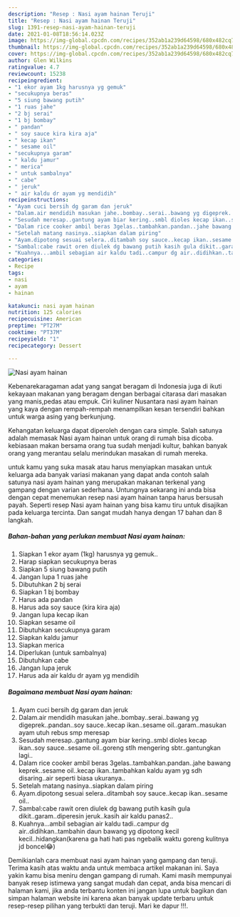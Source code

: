 ```yaml
---
description: "Resep : Nasi ayam hainan Teruji"
title: "Resep : Nasi ayam hainan Teruji"
slug: 1391-resep-nasi-ayam-hainan-teruji
date: 2021-01-08T18:56:14.023Z
image: https://img-global.cpcdn.com/recipes/352ab1a239d64598/680x482cq70/nasi-ayam-hainan-foto-resep-utama.jpg
thumbnail: https://img-global.cpcdn.com/recipes/352ab1a239d64598/680x482cq70/nasi-ayam-hainan-foto-resep-utama.jpg
cover: https://img-global.cpcdn.com/recipes/352ab1a239d64598/680x482cq70/nasi-ayam-hainan-foto-resep-utama.jpg
author: Glen Wilkins
ratingvalue: 4.7
reviewcount: 15238
recipeingredient:
- "1 ekor ayam 1kg harusnya yg gemuk"
- "secukupnya beras"
- "5 siung bawang putih"
- "1 ruas jahe"
- "2 bj serai"
- "1 bj bombay"
- " pandan"
- " soy sauce kira kira aja"
- " kecap ikan"
- " sesame oil"
- "secukupnya garam"
- " kaldu jamur"
- " merica"
- " untuk sambalnya"
- " cabe"
- " jeruk"
- " air kaldu dr ayam yg mendidih"
recipeinstructions:
- "Ayam cuci bersih dg garam dan jeruk"
- "Dalam.air mendidih masukan jahe..bombay..serai..bawang yg digeprek..pandan..soy sauce..kecap ikan..sesame oil..garam..masukan ayam utuh rebus smp meresap"
- "Sesudah meresap..gantung ayam biar kering..smbl dioles kecap ikan..soy sauce..sesame oil..goreng stlh mengering sbtr..gantungkan lagi.."
- "Dalam rice cooker ambil beras 3gelas..tambahkan.pandan..jahe bawang keprek..sesame oil..kecap ikan..tambahkan kaldu ayam yg sdh disaring..air seperti biasa ukuranya.."
- "Setelah matang nasinya..siapkan dalam piring"
- "Ayam.dipotong sesuai selera..ditambah soy sauce..kecap ikan..sesame oil.."
- "Sambal:cabe rawit oren diulek dg bawang putih kasih gula dikit..garam..diperesin jeruk..kasih air kaldu panas2.."
- "Kuahnya...ambil sebagian air kaldu tadi..campur dg air..didihkan..tambahin daun bawang yg dipotong kecil kecil..hidangkan(karena ga hati hati pas ngebalik waktu goreng kulitnya jd boncel😂)"
categories:
- Recipe
tags:
- nasi
- ayam
- hainan

katakunci: nasi ayam hainan 
nutrition: 125 calories
recipecuisine: American
preptime: "PT27M"
cooktime: "PT37M"
recipeyield: "1"
recipecategory: Dessert

---
```



![Nasi ayam hainan](https://img-global.cpcdn.com/recipes/352ab1a239d64598/680x482cq70/nasi-ayam-hainan-foto-resep-utama.jpg)

Kebenarekaragaman adat yang sangat beragam di Indonesia juga di ikuti kekayaan makanan yang beragam dengan berbagai citarasa dari masakan yang manis,pedas atau empuk. Ciri kuliner Nusantara nasi ayam hainan yang kaya dengan rempah-rempah menampilkan kesan tersendiri bahkan untuk warga asing yang berkunjung.


Kehangatan keluarga dapat diperoleh dengan cara simple. Salah satunya adalah memasak Nasi ayam hainan untuk orang di rumah bisa dicoba. kebiasaan makan bersama orang tua sudah menjadi kultur, bahkan banyak orang yang merantau selalu merindukan masakan di rumah mereka.



untuk kamu yang suka masak atau harus menyiapkan masakan untuk keluarga ada banyak variasi makanan yang dapat anda contoh salah satunya nasi ayam hainan yang merupakan makanan terkenal yang gampang dengan varian sederhana. Untungnya sekarang ini anda bisa dengan cepat menemukan resep nasi ayam hainan tanpa harus bersusah payah.
Seperti resep Nasi ayam hainan yang bisa kamu tiru untuk disajikan pada keluarga tercinta. Dan sangat mudah hanya dengan 17 bahan dan 8 langkah.


<!--inarticleads1-->

##### Bahan-bahan yang perlukan membuat Nasi ayam hainan:

1. Siapkan 1 ekor ayam (1kg) harusnya yg gemuk..
1. Harap siapkan secukupnya beras
1. Siapkan 5 siung bawang putih
1. Jangan lupa 1 ruas jahe
1. Dibutuhkan 2 bj serai
1. Siapkan 1 bj bombay
1. Harus ada  pandan
1. Harus ada  soy sauce (kira kira aja)
1. Jangan lupa  kecap ikan
1. Siapkan  sesame oil
1. Dibutuhkan secukupnya garam
1. Siapkan  kaldu jamur
1. Siapkan  merica
1. Diperlukan  (untuk sambalnya)
1. Dibutuhkan  cabe
1. Jangan lupa  jeruk
1. Harus ada  air kaldu dr ayam yg mendidih




<!--inarticleads2-->

##### Bagaimana membuat  Nasi ayam hainan:

1. Ayam cuci bersih dg garam dan jeruk
1. Dalam.air mendidih masukan jahe..bombay..serai..bawang yg digeprek..pandan..soy sauce..kecap ikan..sesame oil..garam..masukan ayam utuh rebus smp meresap
1. Sesudah meresap..gantung ayam biar kering..smbl dioles kecap ikan..soy sauce..sesame oil..goreng stlh mengering sbtr..gantungkan lagi..
1. Dalam rice cooker ambil beras 3gelas..tambahkan.pandan..jahe bawang keprek..sesame oil..kecap ikan..tambahkan kaldu ayam yg sdh disaring..air seperti biasa ukuranya..
1. Setelah matang nasinya..siapkan dalam piring
1. Ayam.dipotong sesuai selera..ditambah soy sauce..kecap ikan..sesame oil..
1. Sambal:cabe rawit oren diulek dg bawang putih kasih gula dikit..garam..diperesin jeruk..kasih air kaldu panas2..
1. Kuahnya...ambil sebagian air kaldu tadi..campur dg air..didihkan..tambahin daun bawang yg dipotong kecil kecil..hidangkan(karena ga hati hati pas ngebalik waktu goreng kulitnya jd boncel😂)




Demikianlah cara membuat nasi ayam hainan yang gampang dan teruji. Terima kasih atas waktu anda untuk membaca artikel makanan ini. Saya yakin kamu bisa meniru dengan gampang di rumah. Kami masih mempunyai banyak resep istimewa yang sangat mudah dan cepat, anda bisa mencari di halaman kami, jika anda terbantu konten ini jangan lupa untuk bagikan dan simpan halaman website ini karena akan banyak update terbaru untuk resep-resep pilihan yang terbukti dan teruji. Mari ke dapur !!!. 
